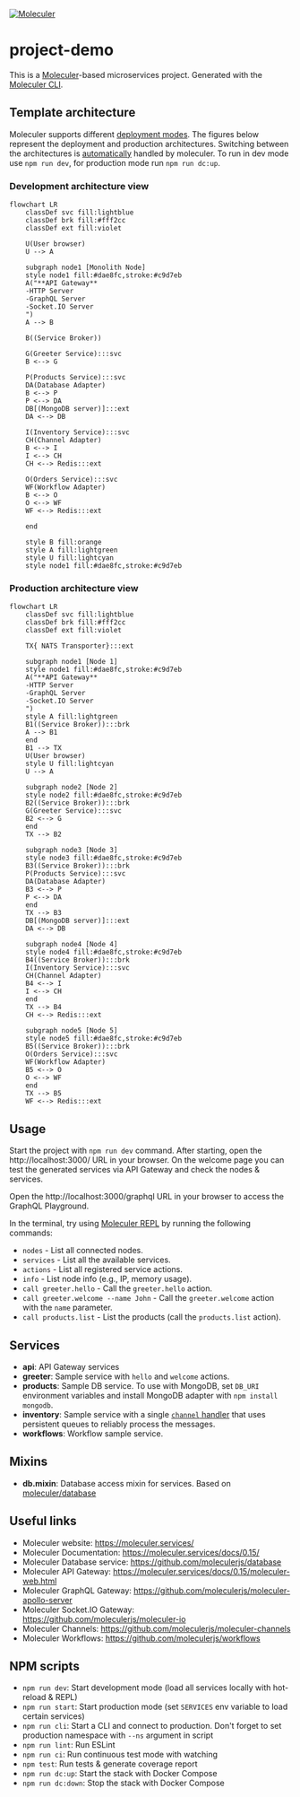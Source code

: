 [![Moleculer](https://badgen.net/badge/Powered%20by/Moleculer/0e83cd)](https://moleculer.services)

# project-demo
This is a [Moleculer](https://moleculer.services/)-based microservices project. Generated with the [Moleculer CLI](https://moleculer.services/docs/0.15/moleculer-cli.html).

## Template architecture
Moleculer supports different [deployment modes](https://moleculer.services/docs/0.15/clustering.html). The figures below represent the deployment and production architectures.
Switching between the architectures is [automatically](https://moleculer.services/docs/0.15/clustering.html) handled by moleculer. To run in dev mode use `npm run dev`, for production mode run `npm run dc:up`.

### Development architecture view

```mermaid
flowchart LR
    classDef svc fill:lightblue
    classDef brk fill:#fff2cc
    classDef ext fill:violet

    U(User browser)
    U --> A
    
    subgraph node1 [Monolith Node]
    style node1 fill:#dae8fc,stroke:#c9d7eb
    A("**API Gateway**
    -HTTP Server
    -GraphQL Server
    -Socket.IO Server
    ")
    A --> B

    B((Service Broker))

    G(Greeter Service):::svc
    B <--> G
    
    P(Products Service):::svc
    DA(Database Adapter)
    B <--> P
    P <--> DA
    DB[(MongoDB server)]:::ext
    DA <--> DB
    
    I(Inventory Service):::svc
    CH(Channel Adapter)
    B <--> I
    I <--> CH
    CH <--> Redis:::ext
    
    O(Orders Service):::svc
    WF(Workflow Adapter)
    B <--> O
    O <--> WF
    WF <--> Redis:::ext
    
    end

    style B fill:orange
    style A fill:lightgreen
    style U fill:lightcyan
    style node1 fill:#dae8fc,stroke:#c9d7eb
```

### Production architecture view

```mermaid
flowchart LR
    classDef svc fill:lightblue
    classDef brk fill:#fff2cc
    classDef ext fill:violet

    TX{ NATS Transporter}:::ext

    subgraph node1 [Node 1]
    style node1 fill:#dae8fc,stroke:#c9d7eb
    A("**API Gateway**
    -HTTP Server
    -GraphQL Server
    -Socket.IO Server
    ")
    style A fill:lightgreen
    B1((Service Broker)):::brk
    A --> B1
    end
    B1 --> TX
    U(User browser)
    style U fill:lightcyan
    U --> A

    subgraph node2 [Node 2]
    style node2 fill:#dae8fc,stroke:#c9d7eb
    B2((Service Broker)):::brk
    G(Greeter Service):::svc
    B2 <--> G
    end
    TX --> B2

    subgraph node3 [Node 3]
    style node3 fill:#dae8fc,stroke:#c9d7eb
    B3((Service Broker)):::brk
    P(Products Service):::svc
    DA(Database Adapter)
    B3 <--> P
    P <--> DA
    end
    TX --> B3
    DB[(MongoDB server)]:::ext
    DA <--> DB

    subgraph node4 [Node 4]
    style node4 fill:#dae8fc,stroke:#c9d7eb
    B4((Service Broker)):::brk
    I(Inventory Service):::svc
    CH(Channel Adapter)
    B4 <--> I
    I <--> CH
    end
    TX --> B4
    CH <--> Redis:::ext

    subgraph node5 [Node 5]
    style node5 fill:#dae8fc,stroke:#c9d7eb
    B5((Service Broker)):::brk
    O(Orders Service):::svc
    WF(Workflow Adapter)
    B5 <--> O
    O <--> WF
    end
    TX --> B5
    WF <--> Redis:::ext
```

## Usage
Start the project with `npm run dev` command. 
After starting, open the http://localhost:3000/ URL in your browser. 
On the welcome page you can test the generated services via API Gateway and check the nodes & services.

Open the http://localhost:3000/graphql URL in your browser to access the GraphQL Playground.

In the terminal, try using [Moleculer REPL](https://moleculer.services/docs/0.15/moleculer-repl.html) by running the following commands:
- `nodes` - List all connected nodes.
- `services` - List all the available services.
- `actions` - List all registered service actions.
- `info` - List node info (e.g., IP, memory usage).
- `call greeter.hello` - Call the `greeter.hello` action.
- `call greeter.welcome --name John` - Call the `greeter.welcome` action with the `name` parameter.
- `call products.list` - List the products (call the `products.list` action).


## Services
- **api**: API Gateway services
- **greeter**: Sample service with `hello` and `welcome` actions.
- **products**: Sample DB service. To use with MongoDB, set `DB_URI` environment variables and install MongoDB adapter with `npm install mongodb`.
- **inventory**: Sample service with a single [`channel` handler](https://github.com/moleculerjs/moleculer-channels) that uses persistent queues to reliably process the messages.
- **workflows**: Workflow sample service.

## Mixins
- **db.mixin**: Database access mixin for services. Based on [moleculer/database](https://github.com/moleculerjs/database)


## Useful links

* Moleculer website: https://moleculer.services/
* Moleculer Documentation: https://moleculer.services/docs/0.15/
* Moleculer Database service: https://github.com/moleculerjs/database
* Moleculer API Gateway: https://moleculer.services/docs/0.15/moleculer-web.html
* Moleculer GraphQL Gateway: https://github.com/moleculerjs/moleculer-apollo-server
* Moleculer Socket.IO Gateway: https://github.com/moleculerjs/moleculer-io
* Moleculer Channels: https://github.com/moleculerjs/moleculer-channels
* Moleculer Workflows: https://github.com/moleculerjs/workflows

## NPM scripts

- `npm run dev`: Start development mode (load all services locally with hot-reload & REPL)
- `npm run start`: Start production mode (set `SERVICES` env variable to load certain services)
- `npm run cli`: Start a CLI and connect to production. Don't forget to set production namespace with `--ns` argument in script
- `npm run lint`: Run ESLint
- `npm run ci`: Run continuous test mode with watching
- `npm test`: Run tests & generate coverage report
- `npm run dc:up`: Start the stack with Docker Compose
- `npm run dc:down`: Stop the stack with Docker Compose
